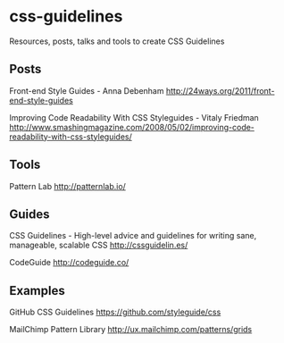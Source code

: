 # css-guidelines
Resources, posts, talks and tools to create CSS Guidelines



## Posts

Front-end Style Guides - Anna Debenham
http://24ways.org/2011/front-end-style-guides

Improving Code Readability With CSS Styleguides - Vitaly Friedman
http://www.smashingmagazine.com/2008/05/02/improving-code-readability-with-css-styleguides/

## Tools

Pattern Lab
http://patternlab.io/

## Guides

CSS Guidelines - High-level advice and guidelines for writing sane, manageable, scalable CSS
http://cssguidelin.es/

CodeGuide
http://codeguide.co/


## Examples

GitHub CSS Guidelines
https://github.com/styleguide/css

MailChimp Pattern Library
http://ux.mailchimp.com/patterns/grids
